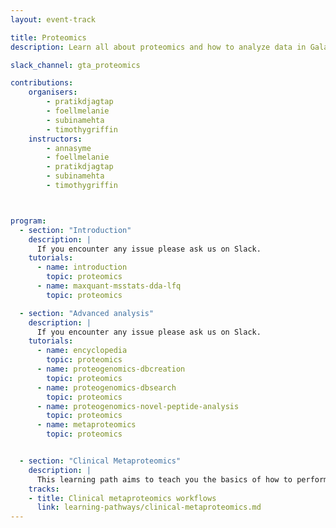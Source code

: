 ```yaml
---
layout: event-track

title: Proteomics
description: Learn all about proteomics and how to analyze data in Galaxy. Start with the tutorial at your own pace. If you need support contact us during the event via the gta_proteomics Slack Channel. # [gta_proteomics](https://gtnsmrgsbord.slack.com/archives/C07P5KETZGQ).

slack_channel: gta_proteomics

contributions:
    organisers:
        - pratikdjagtap
        - foellmelanie
        - subinamehta
        - timothygriffin
    instructors:
        - annasyme
        - foellmelanie
        - pratikdjagtap
        - subinamehta
        - timothygriffin



program:
  - section: "Introduction"
    description: |
      If you encounter any issue please ask us on Slack.
    tutorials:
      - name: introduction
        topic: proteomics
      - name: maxquant-msstats-dda-lfq
        topic: proteomics

  - section: "Advanced analysis"
    description: |
      If you encounter any issue please ask us on Slack.
    tutorials:
      - name: encyclopedia
        topic: proteomics
      - name: proteogenomics-dbcreation
        topic: proteomics
      - name: proteogenomics-dbsearch
        topic: proteomics
      - name: proteogenomics-novel-peptide-analysis
        topic: proteomics
      - name: metaproteomics
        topic: proteomics


  - section: "Clinical Metaproteomics"
    description: |
      This learning path aims to teach you the basics of how to perform metaproteomics analysis of the clinical data within the Galaxy platform. You will learn how to use Galaxy for analysis and will be guided through the most common first steps of any metaproteomics database generation to searching the database, verifying the proteins/peptides, and data analysis. If you encounter any issue please ask us on Slack.
    tracks:
    - title: Clinical metaproteomics workflows
      link: learning-pathways/clinical-metaproteomics.md
---
```

